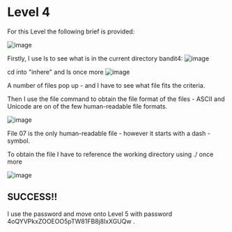 # Level 4

For this Level the following brief is provided:

![image](https://github.com/user-attachments/assets/e614d335-0721-49d8-aaa7-886a768f3f5e)

Firstly, I use ls to see what is in the current directory bandit4:
![image](https://github.com/user-attachments/assets/8943b72c-d429-4b78-a744-78aedd39407b)

cd into "inhere" and ls once more
![image](https://github.com/user-attachments/assets/113f68e9-1e71-4c5a-9553-562c8e09f50e)

A number of files pop up - and I have to see what file fits the criteria.

Then I use the file command to obtain the file format of the files - ASCII and Unicode are on of the few human-readable file formats.

![image](https://github.com/user-attachments/assets/b51c062c-cddd-4cfe-bfcb-03b8fad279b1)

File 07 is the only human-readable file - however it starts with a dash - symbol.

To obtain the file I have to reference the working directory using ./ once more

![image](https://github.com/user-attachments/assets/716f6579-2827-4fc6-a60b-881f8204fc15)

## SUCCESS!!

I use the password and move onto Level 5 with password 4oQYVPkxZOOEOO5pTW81FB8j8lxXGUQw .


